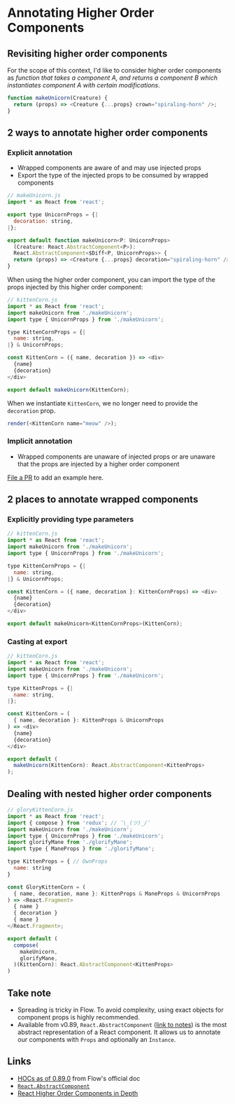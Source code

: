 # Annotating Higher Order Components
 
## Revisiting higher order components

For the scope of this context, I'd like to consider higher order components as *function that takes a component A, and returns a component B which instantiates component A with certain modifications*. 

```js
function makeUnicorn(Creature) {
  return (props) => <Creature {...props} crown="spiraling-horn" />;
}
```

## 2 ways to annotate higher order components

### Explicit annotation

- Wrapped components are aware of and may use injected props
- Export the type of the injected props to be consumed by wrapped components

```js
// makeUnicorn.js
import * as React from 'react';

export type UnicornProps = {|
  decoration: string,
|};

export default function makeUnicorn<P: UnicornProps>
  (Creature: React.AbstractComponent<P>): 
  React.AbstractComponent<$Diff<P, UnicornProps>> {
  return (props) => <Creature {...props} decoration="spiraling-horn" />;
}
```

When using the higher order component, you can import the type of the props injected by this higher order component:

```js
// kittenCorn.js
import * as React from 'react';
import makeUnicorn from './makeUnicorn';
import type { UnicornProps } from './makeUnicorn';

type KittenCornProps = {|
  name: string,
|} & UnicornProps;

const KittenCorn = ({ name, decoration }) => <div>
  {name}
  {decoration}
</div>

export default makeUnicorn(KittenCorn);
```

When we instantiate `KittenCorn`, we no longer need to provide the `decoration` prop.

```js
render(<KittenCorn name="meow" />);
```

### Implicit annotation

- Wrapped components are unaware of injected props or are unaware that the props are injected by a higher order component

[File a PR](https://github.com/wgao19/flow-notes/pulls) to add an example here.

## 2 places to annotate wrapped components

### Explicitly providing type parameters

```js
// kittenCorn.js
import * as React from 'react';
import makeUnicorn from './makeUnicorn';
import type { UnicornProps } from './makeUnicorn';

type KittenCornProps = {|
  name: string,
|} & UnicornProps;

const KittenCorn = ({ name, decoration }: KittenCornProps) => <div>
  {name}
  {decoration}
</div>

export default makeUnicorn<KittenCornProps>(KittenCorn);
```

### Casting at export

```js
// kittenCorn.js
import * as React from 'react';
import makeUnicorn from './makeUnicorn';
import type { UnicornProps } from './makeUnicorn';

type KittenProps = {|
  name: string,
|};

const KittenCorn = (
  { name, decoration }: KittenProps & UnicornProps
) => <div>
  {name}
  {decoration}
</div>

export default (
  makeUnicorn(KittenCorn): React.AbstractComponent<KittenProps>
);
```

## Dealing with nested higher order components

```js
// gloryKittenCorn.js
import * as React from 'react';
import { compose } from 'redux'; // ¯\_(ツ)_/¯
import makeUnicorn from './makeUnicorn';
import type { UnicornProps } from './makeUnicorn';
import glorifyMane from './glorifyMane';
import type { ManeProps } from './glorifyMane';

type KittenProps = { // OwnProps
  name: string
}

const GloryKittenCorn = (
  { name, decoration, mane }: KittenProps & ManeProps & UnicornProps
) => <React.Fragment>
  { name }
  { decoration }
  { mane }
</React.Fragment>;

export default (
  compose(
    makeUnicorn,
    glorifyMane,
  )(KittenCorn): React.AbstractComponent<KittenProps>
)
```

## Take note

- Spreading is tricky in Flow. To avoid complexity, using exact objects for component props is highly recommended.
- Available from v0.89, `React.AbstractComponent` ([link to notes](./react-component-types.md#reactabstractcomponent)) is the most abstract representation of a React component. It allows us to annotate our components with `Props` and optionally an `Instance`. 

## Links

- [HOCs as of 0.89.0](https://flow.org/en/docs/react/hoc/#toc-hocs-as-of-0-89-0) from Flow's official doc
- [`React.AbstractComponent`](https://flow.org/en/docs/react/types/#toc-react-abstractcomponent)
- [React Higher Order Components in Depth](https://medium.com/@franleplant/react-higher-order-components-in-depth-cf9032ee6c3e)
